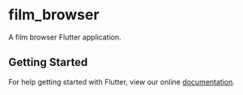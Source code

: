 # film_browser

A film browser Flutter application.

## Getting Started

For help getting started with Flutter, view our online
[documentation](https://flutter.io/).
